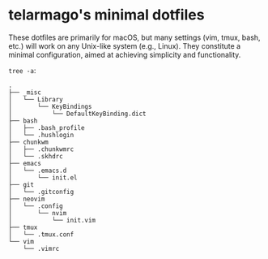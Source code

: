# telarmago's minimal dotfiles

These dotfiles are primarily for macOS, but many settings (vim, tmux, bash, etc.) will work on any Unix-like system (e.g., Linux). They constitute a minimal configuration, aimed at achieving simplicity and functionality.

`tree -a`:

```
.
├── _misc
│   └── Library
│       └── KeyBindings
│           └── DefaultKeyBinding.dict
├── bash
│   ├── .bash_profile
│   └── .hushlogin
├── chunkwm
│   ├── .chunkwmrc
│   └── .skhdrc
├── emacs
│   └── .emacs.d
│       └── init.el
├── git
│   └── .gitconfig
├── neovim
│   └── .config
│       └── nvim
│           └── init.vim
├── tmux
│   └── .tmux.conf
└── vim
    └── .vimrc
```
